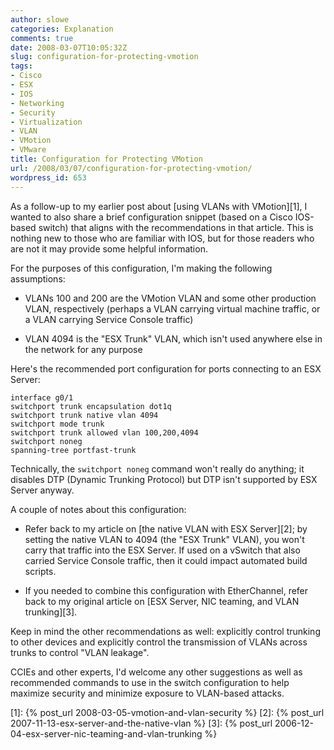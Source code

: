 ```yaml
---
author: slowe
categories: Explanation
comments: true
date: 2008-03-07T10:05:32Z
slug: configuration-for-protecting-vmotion
tags:
- Cisco
- ESX
- IOS
- Networking
- Security
- Virtualization
- VLAN
- VMotion
- VMware
title: Configuration for Protecting VMotion
url: /2008/03/07/configuration-for-protecting-vmotion/
wordpress_id: 653
---
```


As a follow-up to my earlier post about [using VLANs with VMotion][1], I wanted to also share a brief configuration snippet (based on a Cisco IOS-based switch) that aligns with the recommendations in that article. This is nothing new to those who are familiar with IOS, but for those readers who are not it may provide some helpful information.

For the purposes of this configuration, I'm making the following assumptions:

* VLANs 100 and 200 are the VMotion VLAN and some other production VLAN, respectively (perhaps a VLAN carrying virtual machine traffic, or a VLAN carrying Service Console traffic)

* VLAN 4094 is the "ESX Trunk" VLAN, which isn't used anywhere else in the network for any purpose

Here's the recommended port configuration for ports connecting to an ESX Server:

	interface g0/1  
	switchport trunk encapsulation dot1q  
	switchport trunk native vlan 4094  
	switchport mode trunk  
	switchport trunk allowed vlan 100,200,4094  
	switchport noneg  
	spanning-tree portfast-trunk

Technically, the `switchport noneg` command won't really do anything; it disables DTP (Dynamic Trunking Protocol) but DTP isn't supported by ESX Server anyway.

A couple of notes about this configuration:

* Refer back to my article on [the native VLAN with ESX Server][2]; by setting the native VLAN to 4094 (the "ESX Trunk" VLAN), you won't carry that traffic into the ESX Server. If used on a vSwitch that also carried Service Console traffic, then it could impact automated build scripts.

* If you needed to combine this configuration with EtherChannel, refer back to my original article on [ESX Server, NIC teaming, and VLAN trunking][3].

Keep in mind the other recommendations as well: explicitly control trunking to other devices and explicitly control the transmission of VLANs across trunks to control "VLAN leakage".

CCIEs and other experts, I'd welcome any other suggestions as well as recommended commands to use in the switch configuration to help maximize security and minimize exposure to VLAN-based attacks.

[1]: {% post_url 2008-03-05-vmotion-and-vlan-security %}
[2]: {% post_url 2007-11-13-esx-server-and-the-native-vlan %}
[3]: {% post_url 2006-12-04-esx-server-nic-teaming-and-vlan-trunking %}
